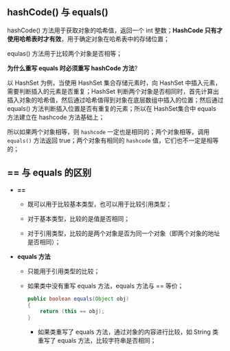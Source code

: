 ## hashCode() 与 equals() 

hashCode() 方法用于获取对象的哈希值，返回一个 int 整数；**HashCode 只有才使用哈希表时才有效**，用于确定对象在哈希表中的存储位置；

equlas() 方法用于比较两个对象是否相等；

**为什么重写 equals 时必须重写 hashCode 方法**?

以 HashSet 为例，当使用 HashSet 集合存储元素时，向 HashSet 中插入元素，需要判断插入的元素是否重复；HashSet 判断两个对象是否相同时，首先计算出插入对象的哈希值，然后通过哈希值得到对象在底层数组中插入的位置；然后通过 equals() 方法判断插入位置是否有重复的元素；所以在 HashSet集合中 equals 方法建立在 hashcode 方法基础上；

所以如果两个对象相等，则 `hashcode` 一定也是相同的；两个对象相等，调用 `equals()` 方法返回 true；两个对象有相同的 `hashcode` 值，它们也不一定是相等的；



## == 与 equals 的区别

+ **==** 

  + 既可以用于比较基本类型，也可以用于比较引用类型；

  + 对于基本类型，比较的是值是否相同；

  + 对于引用类型，比较的是两个对象是否为同一个对象（即两个对象的地址是否相同）；

+ **equals 方法**

  + 只能用于引用类型的比较；

  + 如果类中没有重写 equals 方法，equals 方法与 == 等价；

    ```java
    public boolean equals(Object obj) 
    {
    	return (this == obj);
    }
    ```

    + 如果类重写了 equals 方法，通过对象的内容进行比较，如 String 类重写了 equals 方法，比较字符串是否相同；

  

## 